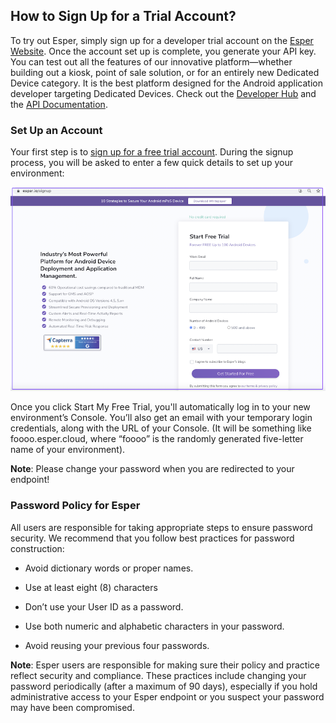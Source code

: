 ## How to Sign Up for a Trial Account?

To try out Esper, simply sign up for a developer trial account on the [Esper Website](https://esper.io/signup/). Once the account set up is complete, you generate your API key. You can test out all the features of our innovative platform—whether building out a kiosk, point of sale solution, or for an entirely new Dedicated Device category. It is the best platform designed for the Android application developer targeting Dedicated Devices. Check out the [Developer Hub](https://docs.esper.io/) and the [API Documentation](https://api.esper.io/).

### Set Up an Account

Your first step is to [sign up for a free trial account](https://esper.io/signup). During the signup process, you will be asked to enter a few quick details to set up your environment:

![Strat a free trial for Esper](./images/FreeTrial_Signup.png)

Once you click Start My Free Trial, you'll automatically log in to your new environment’s Console. You’ll also get an email with your temporary login credentials, along with the URL of your Console. (It will be something like foooo.esper.cloud, where “foooo” is the randomly generated five-letter name of your environment).

**Note**: Please change your password when you are redirected to your endpoint!

### Password Policy for Esper

All users are responsible for taking appropriate steps to ensure password security. We recommend that you follow best practices for password construction:

-   Avoid dictionary words or proper names.
    
-   Use at least eight (8) characters
    
-   Don’t use your User ID as a password.
   
-   Use both numeric and alphabetic characters in your password.
    
-   Avoid reusing your previous four passwords.
    

**Note**: Esper users are responsible for making sure their policy and practice reflect security and compliance. These practices include changing your password periodically (after a maximum of 90 days), especially if you hold administrative access to your Esper endpoint or you suspect your password may have been compromised.